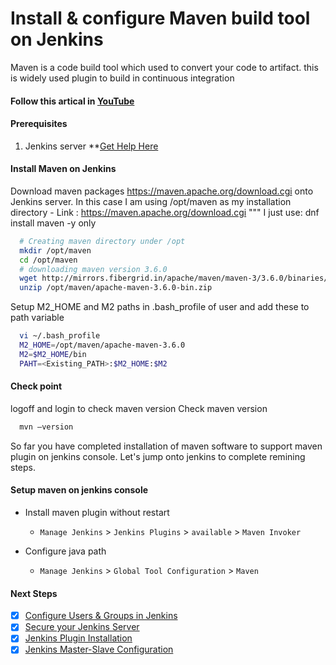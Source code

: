 #  Install & configure Maven build tool on Jenkins
Maven is a code build tool which used to convert your code to artifact. this is widely used plugin to build in continuous integration

#### Follow this artical in **[YouTube](https://www.youtube.com/watch?v=wgfsVmHnAiM)**

#### Prerequisites
1. Jenkins server **[Get Help Here](https://www.youtube.com/watch?v=M32O4Yv0ANc)

#### Install Maven on Jenkins
Download maven packages https://maven.apache.org/download.cgi onto Jenkins server. In this case I am using /opt/maven as my installation directory
	- Link : https://maven.apache.org/download.cgi
	"""
	I just use:
	dnf install maven -y
	only
	
	
```sh
  # Creating maven directory under /opt
  mkdir /opt/maven
  cd /opt/maven
  # downloading maven version 3.6.0
  wget http://mirrors.fibergrid.in/apache/maven/maven-3/3.6.0/binaries/apache-maven-3.6.0-bin.zip
  unzip /opt/maven/apache-maven-3.6.0-bin.zip
 ```
	
Setup M2_HOME and M2 paths in .bash_profile of user and add these to path variable
```sh
  vi ~/.bash_profile
  M2_HOME=/opt/maven/apache-maven-3.6.0
  M2=$M2_HOME/bin
  PAHT=<Existing_PATH>:$M2_HOME:$M2
```
#### Check point 
logoff and login to check maven version
Check maven version 
```sh
  mvn –version
```
So far you have completed installation of maven software to support maven plugin on jenkins console. Let's jump onto jenkins to complete remining steps. 

#### Setup maven on jenkins console
- Install maven plugin without restart  
  - `Manage Jenkins` > `Jenkins Plugins` > `available` > `Maven Invoker`

- Configure java path
  - `Manage Jenkins` > `Global Tool Configuration` > `Maven`

#### Next Steps

- [x] [Configure Users & Groups in Jenkins](https://youtu.be/jZOqcB32dYM)
- [x] [Secure your Jenkins Server](https://youtu.be/19FmJumnkDc)
- [x] [Jenkins Plugin Installation](https://youtu.be/p_PqPBbjaZ4)
- [x] [Jenkins Master-Slave Configuration](https://youtu.be/hwrYURP4O2k)
